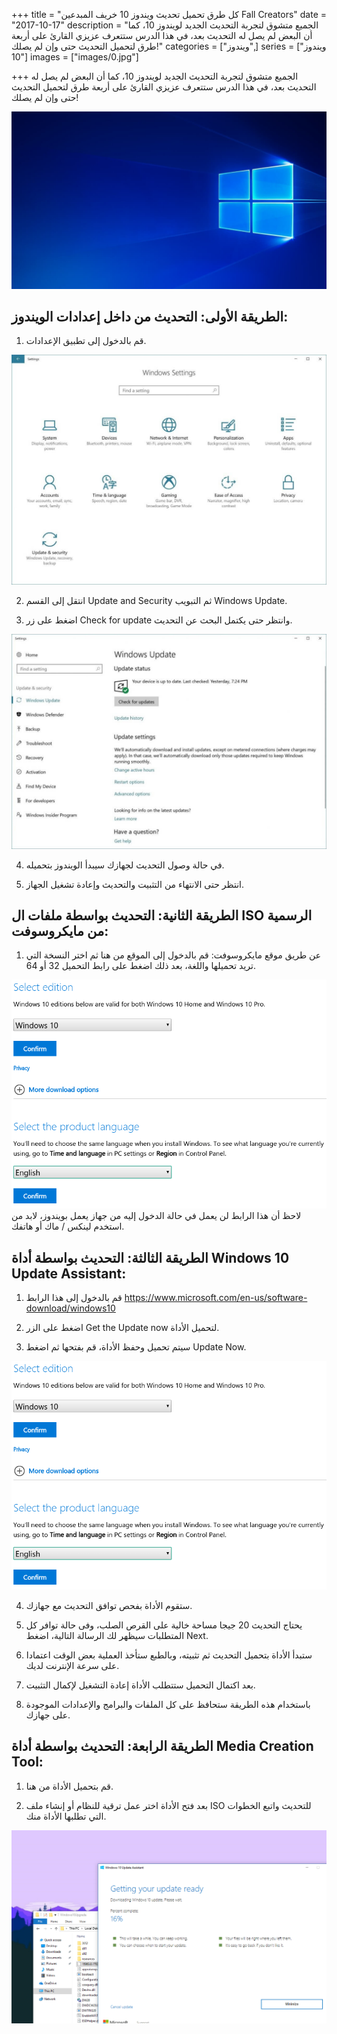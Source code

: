+++
title = "كل طرق تحميل تحديث ويندوز 10 خريف المبدعين Fall Creators"
date = "2017-10-17"
description = "الجميع متشوق لتجربة التحديث الجديد لويندوز 10، كما أن البعض لم يصل له التحديث بعد، في هذا الدرس ستتعرف عزيزي القارئ على أربعة طرق لتحميل التحديث حتى وإن لم يصلك!"
categories = ["ويندوز",]
series = ["ويندوز 10"]
images = ["images/0.jpg"]

+++
الجميع متشوق لتجربة التحديث الجديد لويندوز 10، كما أن البعض لم يصل له التحديث بعد، في هذا الدرس ستتعرف عزيزي القارئ على أربعة طرق لتحميل التحديث حتى وإن لم يصلك!

![img](images/0.jpg)

## الطريقة الأولى: التحديث من داخل إعدادات الويندوز:

1. قم بالدخول إلى تطبيق الإعدادات.

![img](images/1.jpg)

2. انتقل إلى القسم Update and Security ثم التبويب Windows Update.

3. اضغط على زر Check for update وانتظر حتى يكتمل البحث عن التحديث.

![img](images/2.jpg)

4. في حالة وصول التحديث لجهازك سيبدأ الويندوز بتحميله.

5. انتظر حتى الانتهاء من التثبيت والتحديث وإعادة تشغيل الجهاز.

## الطريقة الثانية: التحديث بواسطة ملفات ال ISO الرسمية من مايكروسوفت:

1. عن طريق موقع مايكروسوفت:
قم بالدخول إلى الموقع من هنا ثم اختر النسخة التي تريد تحميلها واللغة، بعد ذلك اضغط على رابط التحميل 32 أو 64.

![img](images/3.png)
لاحظ أن هذا الرابط لن يعمل في حالة الدخول إليه من جهاز يعمل بويندوز، لابد من استخدم لينكس / ماك أو هاتفك.

## الطريقة الثالثة: التحديث بواسطة أداة Windows 10 Update Assistant:

1. قم بالدخول إلى هذا الرابط
https://www.microsoft.com/en-us/software-download/windows10

2. اضغط على الزر Get the Update now لتحميل الأداة.

3. سيتم تحميل وحفظ الأداة، قم بفتحها  ثم اضغط Update Now.

![img](images/3.png)

4. ستقوم الأداة بفحص توافق التحديث مع جهازك.

5. يحتاج التحديث 20 جيجا مساحة خالية على القرص الصلب، وفى حالة توافر كل المتطلبات سيظهر لك الرسالة التالية، اضغط Next.

5. ستبدأ الأداة بتحميل التحديث ثم تثبيته، وبالطبع ستأخذ العملية بعض الوقت اعتمادا على سرعة الإنترنت لديك.

6. بعد اكتمال التحميل ستتطلب الأداة إعادة التشغيل لإكمال التثبيت.

7. باستخدام هذه الطريقة ستحافظ على كل الملفات والبرامج والإعدادات الموجودة على جهازك.

## الطريقة الرابعة: التحديث بواسطة أداة Media Creation Tool:

1. قم بتحميل الأداة من هنا.

2. بعد فتح الأداة اختر عمل ترقية للنظام أو إنشاء ملف ISO للتحديث واتبع الخطوات التي تطلبها الأداة منك.

![img](images/4.png)

